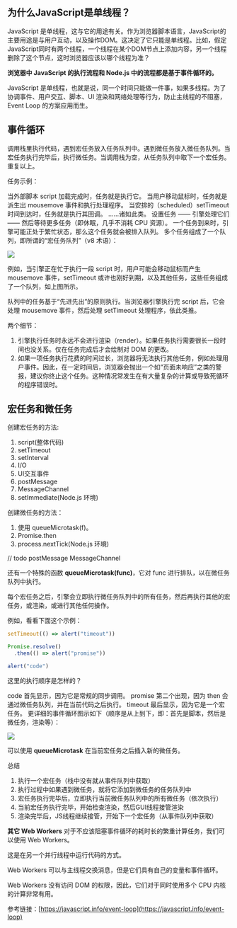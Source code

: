 <!--
 * @Description: 
 * @Author: liushuhao
 * @Date: 2021-03-02 13:36:07
 * @LastEditors: liushuhao
-->   
## 为什么JavaScript是单线程？ ##
JavaScript 是单线程，这与它的用途有关。作为浏览器脚本语言，JavaScript的主要用途是与用户互动，以及操作DOM。这决定了它只能是单线程。比如，假定JavaScript同时有两个线程，一个线程在某个DOM节点上添加内容，另一个线程删除了这个节点，这时浏览器应该以哪个线程为准？

**浏览器中 JavaScript 的执行流程和 Node.js 中的流程都是基于事件循环的。**

JavaScript 是单线程，也就是说，同一个时间只能做一件事，如果多线程。为了协调事件、用户交互、脚本、UI 渲染和网络处理等行为，防止主线程的不阻塞，Event Loop 的方案应用而生。

## 事件循环 ##
调用栈里执行代码，遇到宏任务放入任务队列中。遇到微任务放入微任务队列。当宏任务执行完毕后，执行微任务。当调用栈为空，从任务队列中取下一个宏任务。重复以上。



任务示例：

当外部脚本 script 加载完成时，任务就是执行它。
当用户移动鼠标时，任务就是派生出 mousemove 事件和执行处理程序。
当安排的（scheduled）setTimeout 时间到达时，任务就是执行其回调。
……诸如此类。
设置任务 —— 引擎处理它们 —— 然后等待更多任务（即休眠，几乎不消耗 CPU 资源）。
一个任务到来时，引擎可能正处于繁忙状态，那么这个任务就会被排入队列。
多个任务组成了一个队列，即所谓的“宏任务队列”（v8 术语）：

![](/images/js/event-loop.png)  


例如，当引擎正在忙于执行一段 script 时，用户可能会移动鼠标而产生 mousemove 事件，setTimeout 或许也刚好到期，以及其他任务，这些任务组成了一个队列，如上图所示。

队列中的任务基于“先进先出”的原则执行。当浏览器引擎执行完 script 后，它会处理 mousemove 事件，然后处理 setTimeout 处理程序，依此类推。

两个细节：

1. 引擎执行任务时永远不会进行渲染（render）。如果任务执行需要很长一段时间也没关系。仅在任务完成后才会绘制对 DOM 的更改。
2. 如果一项任务执行花费的时间过长，浏览器将无法执行其他任务，例如处理用户事件。因此，在一定时间后，浏览器会抛出一个如“页面未响应”之类的警报，建议你终止这个任务。这种情况常发生在有大量复杂的计算或导致死循环的程序错误时。

## 宏任务和微任务 ##
创建宏任务的方法:
1. script(整体代码)
2. setTimeout
3. setInterval
4. I/O
5. UI交互事件
6. postMessage
7. MessageChannel
8. setImmediate(Node.js 环境)

创建微任务的方法：
1. 使用 queueMicrotask(f)。
2. Promise.then
3. process.nextTick(Node.js 环境)

// todo
postMessage
MessageChannel






还有一个特殊的函数 **queueMicrotask(func)**，它对 func 进行排队，以在微任务队列中执行。

每个宏任务之后，引擎会立即执行微任务队列中的所有任务，然后再执行其他的宏任务，或渲染，或进行其他任何操作。

例如，看看下面这个示例：
```js
setTimeout(() => alert("timeout"))

Promise.resolve()
  .then(() => alert("promise"))

alert("code")
```
这里的执行顺序是怎样的？

code 首先显示，因为它是常规的同步调用。
promise 第二个出现，因为 then 会通过微任务队列，并在当前代码之后执行。
timeout 最后显示，因为它是一个宏任务。
更详细的事件循环图示如下（顺序是从上到下，即：首先是脚本，然后是微任务，渲染等）：

![](/images/js/event-loop-2.png)  

可以使用 **queueMicrotask** 在当前宏任务之后插入新的微任务。

总结

1. 执行一个宏任务（栈中没有就从事件队列中获取）
2. 执行过程中如果遇到微任务，就将它添加到微任务的任务队列中
3. 宏任务执行完毕后，立即执行当前微任务队列中的所有微任务（依次执行）
4. 当前宏任务执行完毕，开始检查渲染，然后GUI线程接管渲染
5. 渲染完毕后，JS线程继续接管，开始下一个宏任务（从事件队列中获取）

**其它 Web Workers**
对于不应该阻塞事件循环的耗时长的繁重计算任务，我们可以使用 Web Workers。

这是在另一个并行线程中运行代码的方式。

Web Workers 可以与主线程交换消息，但是它们具有自己的变量和事件循环。

Web Workers 没有访问 DOM 的权限，因此，它们对于同时使用多个 CPU 内核的计算非常有用。

参考链接：[https://javascript.info/event-loop](https://javascript.info/event-loop)